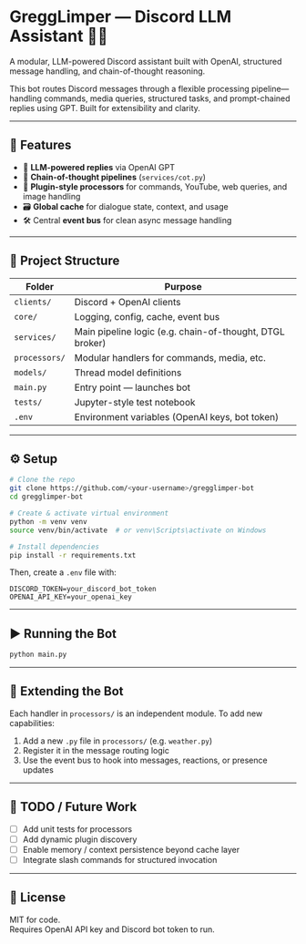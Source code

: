 # GreggLimper — Discord LLM Assistant 🤖🧠

A modular, LLM-powered Discord assistant built with OpenAI, structured message handling, and chain-of-thought reasoning.

This bot routes Discord messages through a flexible processing pipeline—handling commands, media queries, structured tasks, and prompt-chained replies using GPT. Built for extensibility and clarity.

---

## 🚀 Features

- 🤖 **LLM-powered replies** via OpenAI GPT
- 🧠 **Chain-of-thought pipelines** (`services/cot.py`)
- 🧩 **Plugin-style processors** for commands, YouTube, web queries, and image handling
- 🗃️ **Global cache** for dialogue state, context, and usage
- 🛠️ Central **event bus** for clean async message handling

---

## 🧱 Project Structure

| Folder | Purpose |
|--------|---------|
| `clients/` | Discord + OpenAI clients |
| `core/` | Logging, config, cache, event bus |
| `services/` | Main pipeline logic (e.g. chain-of-thought, DTGL broker) |
| `processors/` | Modular handlers for commands, media, etc. |
| `models/` | Thread model definitions |
| `main.py` | Entry point — launches bot |
| `tests/` | Jupyter-style test notebook |
| `.env` | Environment variables (OpenAI keys, bot token) |

---

## ⚙️ Setup

```bash
# Clone the repo
git clone https://github.com/<your-username>/gregglimper-bot
cd gregglimper-bot

# Create & activate virtual environment
python -m venv venv
source venv/bin/activate  # or venv\Scripts\activate on Windows

# Install dependencies
pip install -r requirements.txt
```

Then, create a `.env` file with:

```
DISCORD_TOKEN=your_discord_bot_token
OPENAI_API_KEY=your_openai_key
```

---

## ▶️ Running the Bot

```bash
python main.py
```

---

## 🧪 Extending the Bot

Each handler in `processors/` is an independent module. To add new capabilities:

1. Add a new `.py` file in `processors/` (e.g. `weather.py`)
2. Register it in the message routing logic
3. Use the event bus to hook into messages, reactions, or presence updates

---

## 📄 TODO / Future Work

- [ ] Add unit tests for processors
- [ ] Add dynamic plugin discovery
- [ ] Enable memory / context persistence beyond cache layer
- [ ] Integrate slash commands for structured invocation

---

## 📜 License

MIT for code.  
Requires OpenAI API key and Discord bot token to run.
